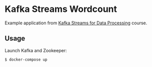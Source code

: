 # Kafka Streams Wordcount

Example application from [Kafka Streams for Data Processing](https://www.udemy.com/course/kafka-streams/) course.

## Usage

Launch Kafka and Zookeeper:

```bash
$ docker-compose up
```
